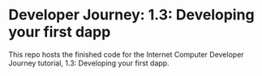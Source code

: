 # Developer Journey: 1.3: Developing your first dapp

This repo hosts the finished code for the Internet Computer Developer Journey tutorial, 1.3: Developing your first dapp. 

